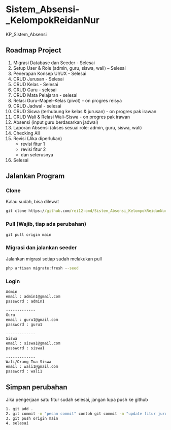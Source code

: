 # Sistem_Absensi-_KelompokReidanNur
KP_Sistem_Absensi 

## Roadmap Project
1. Migrasi Database dan Seeder - Selesai 
2. Setup User & Role (admin, guru, siswa, wali) – Selesai
3. Penerapan Konsep UI/UX - Selesai
4. CRUD Jurusan - Selesai
5. CRUD Kelas - Selesai
6. CRUD Guru - selesai 
7. CRUD Mata Pelajaran - selesai 
8. Relasi Guru–Mapel–Kelas (pivot) - on progres reisya
9. CRUD Jadwal - selesai 
10. CRUD Siswa (terhubung ke kelas & jurusan) - on progres pak irawan 
11. CRUD Wali & Relasi Wali–Siswa - on progres pak irawan 
12. Absensi (input guru berdasarkan jadwal)
13. Laporan Absensi (akses sesuai role: admin, guru, siswa, wali)
14. Checking All
15. Revisi (Jika diperlukan)
    - revisi fitur 1
    - revisi fitur 2
    - dan seterusnya
16. Selesai

## Jalankan Program
### Clone
Kalau sudah, bisa dilewat
```cmd
git clone https://github.com/rei12-cmd/Sistem_Absensi_KelompokReidanNur.git
```

### Pull (Wajib, tiap ada perubahan)
```cmd
git pull origin main
```

### Migrasi dan jalankan seeder
Jalankan migrasi setiap sudah melakukan pull
```cmd
php artisan migrate:fresh --seed
```

### Login
```cmd
Admin
email : admin1@gmail.com
password : admin1

-------------
Guru
email : guru1@gmail.com
password : guru1

-------------
Siswa
email : siswa1@gmail.com
password : siswa1

-------------
Wali/Orang Tua Siswa
email : wali1@gmail.com
password : wali1
```

## Simpan perubahan
Jika pengerjaan satu fitur sudah selesai, jangan lupa push ke github
```cmd
1. git add .
2. git commit -m "pesan commit" contoh git commit -m "update fitur jurusan"
3. git push origin main
4. selesai
```
